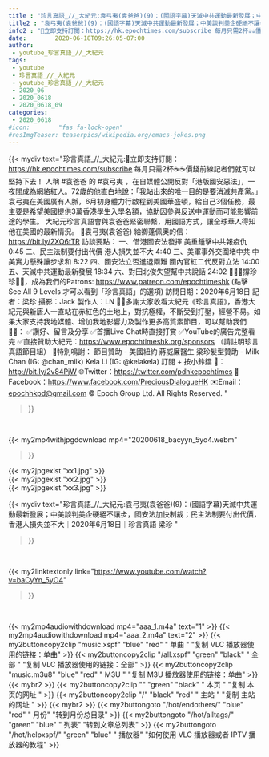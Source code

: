 ```yaml
---
title : "珍言真語_//_大紀元:袁弓夷(袁爸爸)(9)：(國語字幕)天滅中共運動最新發展；中美談判美企硬絕不讓步，國安法加快制裁；民主法制要付出代價，香港人損失並不大｜2020年6月18日｜珍言真語 梁珍 "
title2 : "袁弓夷(袁爸爸)(9)：(國語字幕)天滅中共運動最新發展；中美談判美企硬絕不讓步，國安法加快制裁；民主法制要付出代價，香港人損失並不大｜2020年6月18日｜珍言真語 梁珍 "
info2 : "💎立即支持訂閱：https://hk.epochtimes.com/subscribe 每月只需2杯☕☕價錢前線記者們就可以堅持下去！  人稱 #袁爸爸 的 #袁弓夷 ，在自媒體公開反對「港版國安惡法」，一夜間成為網絡紅人。72歲的他直白地說：「我站出來的唯一目的是要消滅共產黨。」袁弓夷在美國廣有人脈，6月初身體力行啟程到美國華盛頓，給自己3個任務，最主要是希望美國提供3萬香港學生入學名額，協助因參與反送中運動而可能影響前途的學生。 大紀元珍言真語會與袁爸爸緊密聯繫，用國語方式，讓全球華人得知他在美國的最新情況。  🔴袁弓夷(袁爸爸) 給卿蓬佩奧的信：https://bit.ly/2XO6tTR  訪談要點： 一、借港國安法發揮  美重錘擊中共報疫仇  0:45 二、民主法制要付出代價 港人損失並不大  4:40 三、美軍事外交圍堵中共  中美實力懸殊讓步求和  8:22 四、國安法立否進退兩難  國內官紅二代反對立法  14:00 五、天滅中共運動最新發展  18:34 六、對田北俊失望幫中共說話  24:02  🙋🏼‍♂️撐珍珍💪🏻，成為我們的Patrons: https://www.patreon.com/epochtimeshk  (點擊  See All 9 Levels  才可以看到「珍言真語」的選項)  訪問日期：2020年6月18日 記者：梁珍 攝影：Jack 製作人：LN  🙏🏻多謝大家收看大紀元《珍言真語》，香港大紀元與新唐人一直站在赤紅色的土地上，對抗極權，不斷受到打壓，經營不易。如果大家支持我地媒體、增加我地影響力及製作更多高質素節目，可以幫助我們💪🏻： ✅讚好、留言及分享 ✅首播Live Chat時直接打賞 ✅YouTube的廣告完整看完 ✅直接贊助大紀元：https://www.epochtimeshk.org/sponsors （請註明珍言真語節目組）  💐特別鳴謝： 節目贊助 - 美國紐約 蔣威廉醫生 梁珍髮型贊助 - Milk Chan (IG: @chan_milk)   Kela Li (IG: @kelakela)  訂閱 + 按小鈴鐺 🔔：http://bit.ly/2v84PjW 🌐Twitter：https://twitter.com/pdhkepochtimes 👥Facebook：https://www.facebook.com/PreciousDialogueHK ✉️Email：epochhkpd@gmail.com  © Epoch Group Ltd. All Rights Reserved. "
date:        2020-06-18T09:26:05-07:00
author:
 - youtube_珍言真語_//_大紀元
tags:
 - youtube
 - 珍言真語_//_大紀元
 - youtube_珍言真語_//_大紀元
 - 2020_06
 - 2020_0618
 - 2020_0618_09
categories:
 - 2020_0618
#icon:        "fas fa-lock-open"
#resImgTeaser: teaserpics/wikipedia.org/emacs-jokes.png
---
```


{{< mydiv text="珍言真語_//_大紀元:💎立即支持訂閱：https://hk.epochtimes.com/subscribe 每月只需2杯☕☕價錢前線記者們就可以堅持下去！  人稱 #袁爸爸 的 #袁弓夷 ，在自媒體公開反對「港版國安惡法」，一夜間成為網絡紅人。72歲的他直白地說：「我站出來的唯一目的是要消滅共產黨。」袁弓夷在美國廣有人脈，6月初身體力行啟程到美國華盛頓，給自己3個任務，最主要是希望美國提供3萬香港學生入學名額，協助因參與反送中運動而可能影響前途的學生。 大紀元珍言真語會與袁爸爸緊密聯繫，用國語方式，讓全球華人得知他在美國的最新情況。  🔴袁弓夷(袁爸爸) 給卿蓬佩奧的信：https://bit.ly/2XO6tTR  訪談要點： 一、借港國安法發揮  美重錘擊中共報疫仇  0:45 二、民主法制要付出代價 港人損失並不大  4:40 三、美軍事外交圍堵中共  中美實力懸殊讓步求和  8:22 四、國安法立否進退兩難  國內官紅二代反對立法  14:00 五、天滅中共運動最新發展  18:34 六、對田北俊失望幫中共說話  24:02  🙋🏼‍♂️撐珍珍💪🏻，成為我們的Patrons: https://www.patreon.com/epochtimeshk  (點擊  See All 9 Levels  才可以看到「珍言真語」的選項)  訪問日期：2020年6月18日 記者：梁珍 攝影：Jack 製作人：LN  🙏🏻多謝大家收看大紀元《珍言真語》，香港大紀元與新唐人一直站在赤紅色的土地上，對抗極權，不斷受到打壓，經營不易。如果大家支持我地媒體、增加我地影響力及製作更多高質素節目，可以幫助我們💪🏻： ✅讚好、留言及分享 ✅首播Live Chat時直接打賞 ✅YouTube的廣告完整看完 ✅直接贊助大紀元：https://www.epochtimeshk.org/sponsors （請註明珍言真語節目組）  💐特別鳴謝： 節目贊助 - 美國紐約 蔣威廉醫生 梁珍髮型贊助 - Milk Chan (IG: @chan_milk)   Kela Li (IG: @kelakela)  訂閱 + 按小鈴鐺 🔔：http://bit.ly/2v84PjW 🌐Twitter：https://twitter.com/pdhkepochtimes 👥Facebook：https://www.facebook.com/PreciousDialogueHK ✉️Email：epochhkpd@gmail.com  © Epoch Group Ltd. All Rights Reserved. "
>}}
<br>


{{< my2mp4withjpgdownload mp4="20200618_bacyyn_5yo4.webm"
>}}

{{< my2jpgexist "xx1.jpg" >}}<br>
{{< my2jpgexist "xx2.jpg" >}}<br>
{{< my2jpgexist "xx3.jpg" >}}<br>



{{< mydiv text="珍言真語_//_大紀元:袁弓夷(袁爸爸)(9)：(國語字幕)天滅中共運動最新發展；中美談判美企硬絕不讓步，國安法加快制裁；民主法制要付出代價，香港人損失並不大｜2020年6月18日｜珍言真語 梁珍 "
>}}
<br>

{{< my2linktextonly link="https://www.youtube.com/watch?v=baCyYn_5yO4"
>}}


<br>

{{< my2mp4audiowithdownload mp4="aaa_1.m4a"    text="1" >}}
{{< my2mp4audiowithdownload mp4="aaa_2.m4a"    text="2" >}}
{{< my2buttoncopy2clip "music.xspf"        "blue"   "red"    " 单曲 "  "复制 VLC 播放器使用的链接：单曲" >}} {{< my2buttoncopy2clip "/all.xspf"         "green"  "black"  " 全部 "  "复制 VLC 播放器使用的链接：全部" >}} {{< my2buttoncopy2clip "music.m3u8"        "blue"   "red"    " M3U  "    "复制 M3U 播放器使用的链接：单曲" >}} {{< mybr2 >}} {{< my2buttoncopy2clip ""                  "green"  "black"  " 本页 "    "复制 本页的网址 " >}} {{< my2buttoncopy2clip "/"                 "black"  "red"    " 主站 "    "复制 主站的网址 " >}} {{< mybr2 >}} {{< my2buttongoto      "/hot/endothers/"   "blue"   "red"    " 月份"   "转到月份总目录" >}} {{< my2buttongoto      "/hot/alltags/"     "green"  "blue"   " 列表"   "转到文章总列表" >}} {{< my2buttongoto      "/hot/helpxspf/"    "green"  "blue"   " 播放器" "如何使用 VLC 播放器或者 IPTV 播放器的教程" >}} 
